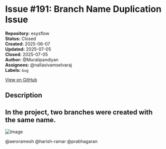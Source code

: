 # Issue #191: Branch Name Duplication Issue

**Repository:** esysflow  
**Status:** Closed  
**Created:** 2025-06-07  
**Updated:** 2025-07-05  
**Closed:** 2025-07-05  
**Author:** @Muralipandiyan  
**Assignees:** @nallasivamselvaraj  
**Labels:** `bug`  

[View on GitHub](https://github.com/Simtestlab/esysflow/issues/191)

## Description

## In the project, two branches were created with the same name.

![Image](https://github.com/user-attachments/assets/91a7a286-4ba7-49e4-b576-5869ccda8cc7)

@aeroramesh @harish-ramar @prabhagaran 